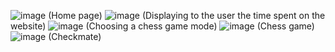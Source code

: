 ![image](https://github.com/user-attachments/assets/af70996e-05db-4a08-9718-d778f97fb518) (Home page)
![image](https://github.com/user-attachments/assets/82153d2e-2490-4db4-9b5f-5425f580e95d) (Displaying to the user the time spent on the website)
![image](https://github.com/user-attachments/assets/67a4c155-a43f-42d3-a804-c0593a6156c6) (Choosing a chess game mode)
![image](https://github.com/user-attachments/assets/4c52f499-c830-41fa-ab36-f16de38677a8) (Chess game)
![image](https://github.com/user-attachments/assets/03f0bd3b-75fc-4fa4-bde5-61551a3d6fbd) (Checkmate)

